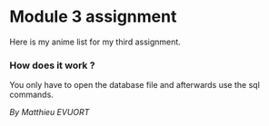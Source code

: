 # Module 3 assignment
Here is my anime list for my third assignment.

### How does it work ?
You only have to open the database file and afterwards use the sql commands.

_By Matthieu EVUORT_